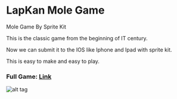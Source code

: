 # LapKan Mole Game
Mole Game By Sprite Kit

This is the classic game from the beginning of IT century.

Now we can submit it to the IOS like Iphone and Ipad with sprite kit.

This is easy to make and easy to play.

### Full Game:  [Link](https://itunes.apple.com/us/app/hammer-head-premium/id1118228668?ls=1&mt=8)


![alt tag](https://4.bp.blogspot.com/-cEdUpxAv2DE/V06M6tduybI/AAAAAAAAoH4/F7D4u6S1Yok0l4AmuW8gcMkU7fmzFJbTwCLcB/s1600/Simulator%2BScreen%2BShot%2BMay%2B31%252C%2B2016%252C%2B6.46.45%2BAM.png)
